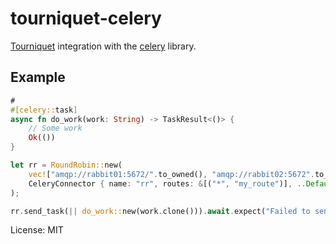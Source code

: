 # tourniquet-celery

[Tourniquet](https://docs.rs/tourniquet) integration with the [celery](https://docs.rs/celery)
library.

## Example

```rust
#
#[celery::task]
async fn do_work(work: String) -> TaskResult<()> {
    // Some work
    Ok(())
}

let rr = RoundRobin::new(
    vec!["amqp://rabbit01:5672/".to_owned(), "amqp://rabbit02:5672".to_owned()],
    CeleryConnector { name: "rr", routes: &[("*", "my_route")], ..Default::default() },
);

rr.send_task(|| do_work::new(work.clone())).await.expect("Failed to send task");
```

License: MIT
